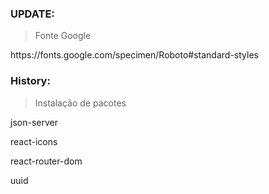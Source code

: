 
### UPDATE:

> Fonte Google
<p> https://fonts.google.com/specimen/Roboto#standard-styles </p>



### History:
> Instalação de pacotes
<p>json-server</p>
<p>react-icons </p>
<p>react-router-dom </p>
<p>uuid</p>